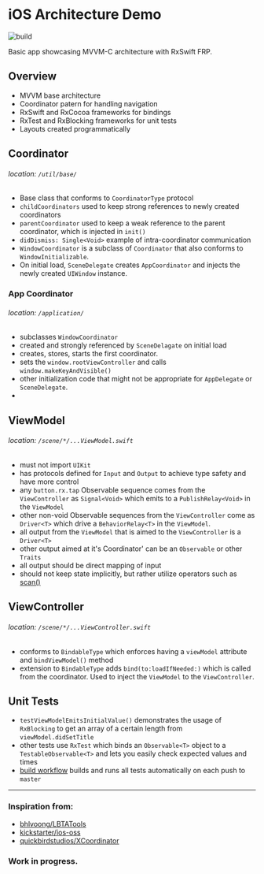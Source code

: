 # iOS Architecture Demo
![build](https://github.com/arblitroshani/iOS-Architecture-Demo/workflows/build/badge.svg?branch=master)

Basic app showcasing MVVM-C architecture with RxSwift FRP.

## Overview

- MVVM base architecture
- Coordinator patern for handling navigation
- RxSwift and RxCocoa frameworks for bindings
- RxTest and RxBlocking frameworks for unit tests
- Layouts created programmatically

## Coordinator  
###### location: `/util/base/`
  - Base class that conforms to `CoordinatorType` protocol
  - `childCoordinators` used to keep strong references to newly created coordinators
  - `parentCoordinator` used to keep a weak reference to the parent coordinator, which is injected in `init()`
  - `didDismiss: Single<Void>` example of intra-coordinator communication
  - `WindowCoordinator` is a subclass of `Coordinator` that also conforms to `WindowInitializable`.
  - On initial load, `SceneDelegate` creates `AppCoordinator` and injects the newly created `UIWindow` instance.
  
### App Coordinator
###### location: `/application/`
- subclasses `WindowCoordinator`
- created and strongly referenced by `SceneDelagate` on initial load
- creates, stores, starts the first coordinator.
- sets the `window.rootViewController` and calls `window.makeKeyAndVisible()`
- other initialization code that might not be appropriate for `AppDelegate` or `SceneDelegate`.
- 
## ViewModel
###### location: `/scene/*/...ViewModel.swift`
- must not import `UIKit`
- has protocols defined for `Input` and `Output` to achieve type safety and have more control
- any `button.rx.tap` Observable sequence comes from the `ViewController` as `Signal<Void>` which emits to a `PublishRelay<Void>` in the `ViewModel`
- other non-void Observable sequences from the `ViewController` come as `Driver<T>` which drive a `BehaviorRelay<T>` in the `ViewModel`.
- all output from the `ViewModel` that is aimed to the `ViewController` is a `Driver<T>`
- other output aimed at it's Coordinator' can be an `Observable` or other `Traits`
- all output should be direct mapping of input
- should not keep state implicitly, but rather utilize operators such as [scan()](http://reactivex.io/documentation/operators/scan.html)

## ViewController
###### location: `/scene/*/...ViewController.swift`
- conforms to `BindableType` which enforces having a `viewModel` attribute and `bindViewModel()` method
- extension to `BindableType` adds `bind(to:loadIfNeeded:)` which is called from the coordinator. Used to inject the `ViewModel` to the `ViewController`.

## Unit Tests
- `testViewModelEmitsInitialValue()` demonstrates the usage of `RxBlocking` to get an array of a certain length from `viewModel.didSetTitle`
- other tests use `RxTest` which binds an `Observable<T>` object to a `TestableObservable<T>` and lets you easily check expected values and times
- [build workflow](https://github.com/arblitroshani/iOS-Architecture-Demo/actions?query=workflow%3Abuild) builds and runs all tests automatically on each push to `master`

----

### Inspiration from:
- [bhlvoong/LBTATools](https://github.com/bhlvoong/LBTATools)
- [kickstarter/ios-oss](https://github.com/kickstarter/ios-oss)
- [quickbirdstudios/XCoordinator](https://github.com/quickbirdstudios/XCoordinator)

### Work in progress.
